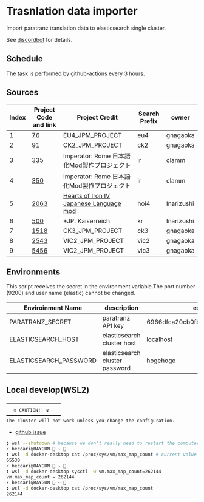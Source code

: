 # Trasnlation data importer

Import paratranz translation data to elasticsearch single cluster.

See [discordbot](https://github.com/matanki-saito/discordbot) for details.

## Schedule

The task is performed by github-actions every 3 hours.

## Sources

|  Index  | Project Code and link  | Project Credit | Search Prefix | owner |
| - | - | - | - | - |
| 1 | [76](https://paratranz.cn/projects/76) | EU4_JPM_PROJECT | eu4 | gnagaoka |
| 2 | [91](https://paratranz.cn/projects/91) | CK2_JPM_PROJECT | ck2 | gnagaoka |
| 3 | [335](https://paratranz.cn/projects/335) | Imperator: Rome 日本語化Mod製作プロジェクト | ir | clamm |
| 4 | [350](https://paratranz.cn/projects/350) | Imperator: Rome 日本語化Mod製作プロジェクト | ir | clamm |
| 5 | [2063](https://paratranz.cn/projects/2063) | [Hearts of Iron IV Japanese Language mod](https://docs.google.com/spreadsheets/d/1JW4rjNH4SVspSxvh2wobucvzdVY74o0eJQoI2QGf4n8/edit#gid=476393799) | hoi4 | Inarizushi |
| 6 | [500](https://paratranz.cn/projects/500) | +JP: Kaiserreich | kr | Inarizushi |
| 7 | [1518](https://paratranz.cn/projects/1518) | CK3_JPM_PROJECT | ck3 | gnagaoka |
| 8 | [2543](https://paratranz.cn/projects/2543) | VIC2_JPM_PROJECT | vic2 | gnagaoka | 
| 9 | [5456](https://paratranz.cn/projects/5456) | VIC2_JPM_PROJECT | vic3 | gnagaoka | 

## Environments

This script receives the secret in the environment variable.The port number (9200) and user name (elastic) cannot be changed.

| Enviroinment Name | description | example |
| - | - | - |
| PARATRANZ_SECRET | paratranz API key | 6966dfca20cb0fb18a255ad45a125bb9 |
| ELASTICSEARCH_HOST | elasticsearch cluster host | localhost |
| ELASTICSEARCH_PASSWORD | elasticsearch cluster password | hogehoge |

## Local develop(WSL2)

```text
━━━━━━━━━━━━━━━━━━━━
 　☢ CAUTION!! ☢　
━━━━━━━━━━━━━━━━━━━━
The cluster will not work unless you change the configuration.
```

- [github issue](https://github.com/docker/for-win/issues/5202#issuecomment-643045922)

```sh
❯ wsl --shutdown # because we don't really need to restart the computer to see the config is lost ...
⚡ beccari@RAYGUN  ~                                                                                         [00:28]
❯ wsl -d docker-desktop cat /proc/sys/vm/max_map_count # current value
65530
⚡ beccari@RAYGUN  ~                                                                                         [00:28]
❯ wsl -d docker-desktop sysctl -w vm.max_map_count=262144
vm.max_map_count = 262144
⚡ beccari@RAYGUN  ~                                                                                         [00:28]
❯ wsl -d docker-desktop cat /proc/sys/vm/max_map_count 
262144
 ```
